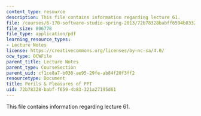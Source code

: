 ```yaml
---
content_type: resource
description: This file contains information regarding lecture 61.
file: /courses/6-170-software-studio-spring-2013/72b78328babff6594b83321a27195d61_MIT6_170S13_61-powerpoint.pdf
file_size: 806778
file_type: application/pdf
learning_resource_types:
- Lecture Notes
license: https://creativecommons.org/licenses/by-nc-sa/4.0/
ocw_type: OCWFile
parent_title: Lecture Notes
parent_type: CourseSection
parent_uid: cf1ce8a7-b030-ae95-29fe-ab84f20f3ff2
resourcetype: Document
title: Perils & Pleasures of PPT
uid: 72b78328-babf-f659-4b83-321a27195d61
---
```

This file contains information regarding lecture 61.